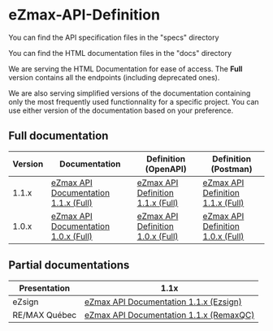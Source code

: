 # eZmax-API-Definition

You can find the API specification files in the "specs" directory

You can find the HTML documentation files in the "docs" directory

We are serving the HTML Documentation for ease of access. The **Full** version contains all the endpoints (including deprecated ones).

We are also serving simplified versions of the documentation containing only the most frequently used functionnality for a specific project. You can use either version of the documentation based on your preference.

## Full documentation
| Version| Documentation | Definition (OpenAPI) | Definition (Postman) |
| - | - | - | - |
| 1.1.x  | [eZmax API Documentation 1.1.x (Full)](https://ezmaxinc.github.io/eZmax-API/docs/full/ezmax.v1.1.html) | [eZmax API Definition 1.1.x (Full)](https://ezmaxinc.github.io/eZmax-API/specs/ezmax.v1.1.json) | [eZmax API Definition 1.1.x (Full)](https://ezmaxinc.github.io/eZmax-API/specs/ezmax.v1.1%20%5BPostman%5D.json) |
| 1.0.x  | [eZmax API Documentation 1.0.x (Full)](https://ezmaxinc.github.io/eZmax-API/docs/full/ezmax.v1.0.html) | [eZmax API Definition 1.0.x (Full)](https://ezmaxinc.github.io/eZmax-API/specs/ezmax.v1.0.json) | [eZmax API Definition 1.0.x (Full)](https://ezmaxinc.github.io/eZmax-API/specs/ezmax.v1.0%20%5BPostman%5D.json) |

## Partial documentations
| Presentation| 1.1x 
| - | -|
| eZsign | [eZmax API Documentation 1.1.x (Ezsign)](https://ezmaxinc.github.io/eZmax-API/docs/partial/ezsign/ezmax.v1.1.html) |
| RE/MAX Québec | [eZmax API Documentation 1.1.x (RemaxQC)](https://ezmaxinc.github.io/eZmax-API/docs/partial/remaxqc/ezmax.v1.1.html) |

